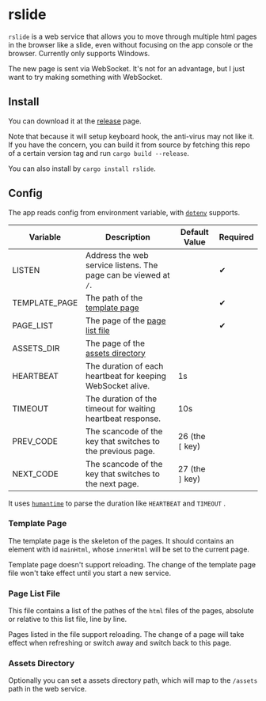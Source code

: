 # rslide

`rslide` is a web service that allows you to move through multiple html pages in the browser like a slide, even without focusing on the app console or the browser. Currently only supports Windows.

The new page is sent via WebSocket. It's not for an advantage, but I
just want to try making something with WebSocket.

## Install

You can download it at the [release](https://github.com/Jason5Lee/rslide/releases) page.

Note that because it will setup keyboard hook, the anti-virus may not like it. If you have the concern, you can build it from source by fetching this repo of a certain version tag and run `cargo build --release`.

You can also install by `cargo install rslide`.

## Config

The app reads config from environment variable, with [`dotenv`](https://docs.rs/dotenv/0.15.0/dotenv/) supports.

| Variable | Description | Default Value | Required |
| -|-|-|-|
| LISTEN | Address the web service listens. The page can be viewed at `/`. | | ✔ | 
| TEMPLATE_PAGE | The path of the [template page](#template-page) | | ✔ |
| PAGE_LIST | The page of the [page list file](#page-list-file) | | ✔ |
| ASSETS_DIR | The page of the [assets directory](#assets-directory) | | |
| HEARTBEAT | The duration of each heartbeat for keeping WebSocket alive. | 1s | |
| TIMEOUT | The duration of the timeout for waiting heartbeat response. | 10s | |
| PREV_CODE | The scancode of the key that switches to the previous page. | 26 (the `[` key) | |
| NEXT_CODE | The scancode of the key that switches to the next page. | 27 (the `]` key) | |

It uses [`humantime`](https://docs.rs/humantime/latest/humantime/index.html) to parse the duration like `HEARTBEAT` and `TIMEOUT` .

### Template Page

The template page is the skeleton of the pages. It should contains an element with id `mainHtml`, whose `innerHtml` will be set to the current page.

Template page doesn't support reloading. The change of the template page file won't take effect until you start a new service.

### Page List File

This file contains a list of the pathes of the `html` files of the pages, absolute or relative to this list file, line by line.

Pages listed in the file support reloading. The change of a page will take effect when refreshing or switch away and switch back to this page.

### Assets Directory

Optionally you can set a assets directory path, which will map to the `/assets` path in the web service.
